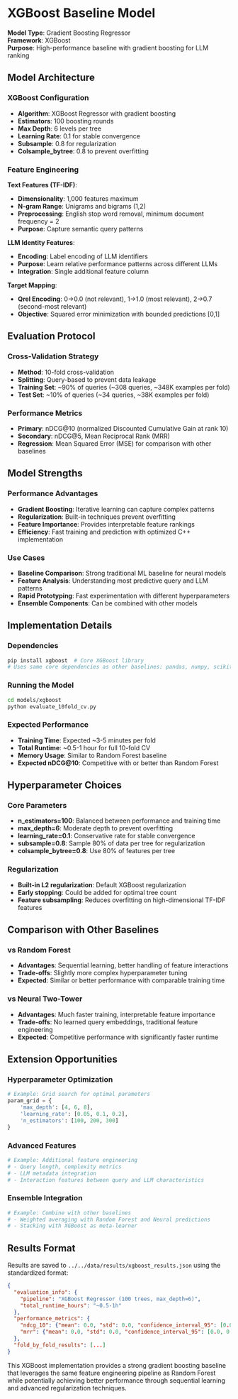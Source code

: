 # XGBoost Baseline Model

**Model Type**: Gradient Boosting Regressor  
**Framework**: XGBoost  
**Purpose**: High-performance baseline with gradient boosting for LLM ranking

## Model Architecture

### XGBoost Configuration
- **Algorithm**: XGBoost Regressor with gradient boosting
- **Estimators**: 100 boosting rounds
- **Max Depth**: 6 levels per tree
- **Learning Rate**: 0.1 for stable convergence
- **Subsample**: 0.8 for regularization
- **Colsample_bytree**: 0.8 to prevent overfitting

### Feature Engineering

**Text Features (TF-IDF)**:
- **Dimensionality**: 1,000 features maximum
- **N-gram Range**: Unigrams and bigrams (1,2)
- **Preprocessing**: English stop word removal, minimum document frequency = 2
- **Purpose**: Capture semantic query patterns

**LLM Identity Features**:
- **Encoding**: Label encoding of LLM identifiers
- **Purpose**: Learn relative performance patterns across different LLMs
- **Integration**: Single additional feature column

**Target Mapping**:
- **Qrel Encoding**: 0→0.0 (not relevant), 1→1.0 (most relevant), 2→0.7 (second-most relevant)
- **Objective**: Squared error minimization with bounded predictions [0,1]

## Evaluation Protocol

### Cross-Validation Strategy
- **Method**: 10-fold cross-validation
- **Splitting**: Query-based to prevent data leakage
- **Training Set**: ~90% of queries (~308 queries, ~348K examples per fold)
- **Test Set**: ~10% of queries (~34 queries, ~38K examples per fold)

### Performance Metrics
- **Primary**: nDCG@10 (normalized Discounted Cumulative Gain at rank 10)
- **Secondary**: nDCG@5, Mean Reciprocal Rank (MRR)
- **Regression**: Mean Squared Error (MSE) for comparison with other baselines

## Model Strengths

### Performance Advantages
- **Gradient Boosting**: Iterative learning can capture complex patterns
- **Regularization**: Built-in techniques prevent overfitting
- **Feature Importance**: Provides interpretable feature rankings
- **Efficiency**: Fast training and prediction with optimized C++ implementation

### Use Cases
- **Baseline Comparison**: Strong traditional ML baseline for neural models
- **Feature Analysis**: Understanding most predictive query and LLM patterns
- **Rapid Prototyping**: Fast experimentation with different hyperparameters
- **Ensemble Components**: Can be combined with other models

## Implementation Details

### Dependencies
```bash
pip install xgboost  # Core XGBoost library
# Uses same core dependencies as other baselines: pandas, numpy, scikit-learn
```

### Running the Model
```bash
cd models/xgboost
python evaluate_10fold_cv.py
```

### Expected Performance
- **Training Time**: Expected ~3-5 minutes per fold
- **Total Runtime**: ~0.5-1 hour for full 10-fold CV
- **Memory Usage**: Similar to Random Forest baseline
- **Expected nDCG@10**: Competitive with or better than Random Forest

## Hyperparameter Choices

### Core Parameters
- **n_estimators=100**: Balanced between performance and training time
- **max_depth=6**: Moderate depth to prevent overfitting
- **learning_rate=0.1**: Conservative rate for stable convergence
- **subsample=0.8**: Sample 80% of data per tree for regularization
- **colsample_bytree=0.8**: Use 80% of features per tree

### Regularization
- **Built-in L2 regularization**: Default XGBoost regularization
- **Early stopping**: Could be added for optimal tree count
- **Feature subsampling**: Reduces overfitting on high-dimensional TF-IDF features

## Comparison with Other Baselines

### vs Random Forest
- **Advantages**: Sequential learning, better handling of feature interactions
- **Trade-offs**: Slightly more complex hyperparameter tuning
- **Expected**: Similar or better performance with comparable training time

### vs Neural Two-Tower
- **Advantages**: Much faster training, interpretable feature importance
- **Trade-offs**: No learned query embeddings, traditional feature engineering
- **Expected**: Competitive performance with significantly faster runtime

## Extension Opportunities

### Hyperparameter Optimization
```python
# Example: Grid search for optimal parameters
param_grid = {
    'max_depth': [4, 6, 8],
    'learning_rate': [0.05, 0.1, 0.2],
    'n_estimators': [100, 200, 300]
}
```

### Advanced Features
```python
# Example: Additional feature engineering
# - Query length, complexity metrics
# - LLM metadata integration
# - Interaction features between query and LLM characteristics
```

### Ensemble Integration
```python
# Example: Combine with other baselines
# - Weighted averaging with Random Forest and Neural predictions
# - Stacking with XGBoost as meta-learner
```

## Results Format

Results are saved to `../../data/results/xgboost_results.json` using the standardized format:

```json
{
  "evaluation_info": {
    "pipeline": "XGBoost Regressor (100 trees, max_depth=6)",
    "total_runtime_hours": "~0.5-1h"
  },
  "performance_metrics": {
    "ndcg_10": {"mean": 0.0, "std": 0.0, "confidence_interval_95": [0.0, 0.0]},
    "mrr": {"mean": 0.0, "std": 0.0, "confidence_interval_95": [0.0, 0.0]}
  },
  "fold_by_fold_results": [...]
}
```

This XGBoost implementation provides a strong gradient boosting baseline that leverages the same feature engineering pipeline as Random Forest while potentially achieving better performance through sequential learning and advanced regularization techniques.